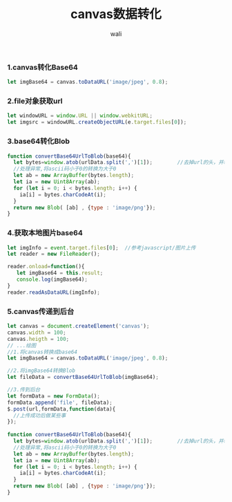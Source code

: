 ﻿---
layout: post
title:  canvas数据转化 #标题
tagline: canvas,file,base64,blos互转
category: canvas      #分类
author: wali    #作者
tag: canvas     #标签
ghurl:        #github url
ghurl_zip:   #github zip下载
comments: true

post_nav: ['1.canvas转化Base64','2.file对象获取url','3.base64转化Blob','4.获取本地图片base64','5.canvas传递到后台']
---

### 1.canvas转化Base64

```javascript
let imgBase64 = canvas.toDataURL('image/jpeg', 0.8);
```

### 2.file对象获取url

```javascript
let windowURL = window.URL || window.webkitURL;
let imgsrc = windowURL.createObjectURL(e.target.files[0]);
```

### 3.base64转化Blob

```javascript
function convertBase64UrlToBlob(base64){
  let bytes=window.atob(urlData.split(',')[1]);        //去掉url的头，并转换为byte; base64编解码(btoa编码,atob解码)
  //处理异常,将ascii码小于0的转换为大于0
  let ab = new ArrayBuffer(bytes.length);
  let ia = new Uint8Array(ab);
  for (let i = 0; i < bytes.length; i++) {
    ia[i] = bytes.charCodeAt(i);
  }
  return new Blob( [ab] , {type : 'image/png'});
}
```

### 4.获取本地图片base64

```javascript
let imgInfo = event.target.files[0];  //参考javascript/图片上传
let reader = new FileReader();

reader.onload=function(){
   let imgBase64 = this.result;
   console.log(imgBase64);				
}
reader.readAsDataURL(imgInfo);
```


### 5.canvas传递到后台

```javascript
let canvas = document.createElement('canvas');
canvas.width = 100;
canvas.heigth = 100;
// ...绘图
//1.将canvas转换成base64
let imgBase64 = canvas.toDataURL('image/jpeg', 0.8);

//2.将imgBase64转换Blob
let fileData = convertBase64UrlToBlob(imgBase64);

//3.传到后台
let formData = new FormData();
formData.append('file', fileData);
$.post(url,formData,function(data){
  //上传成功后做某些事
});
	
function convertBase64UrlToBlob(base64){
  let bytes=window.atob(urlData.split(',')[1]);        //去掉url的头，并转换为byte; base64编解码(btoa编码,atob解码)
  //处理异常,将ascii码小于0的转换为大于0
  let ab = new ArrayBuffer(bytes.length);
  let ia = new Uint8Array(ab);
  for (let i = 0; i < bytes.length; i++) {
    ia[i] = bytes.charCodeAt(i);
  }
  return new Blob( [ab] , {type : 'image/png'});
}
```











